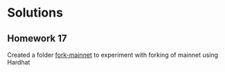 # Solutions

## Homework 17
Created a folder [fork-mainnet](./solution/fork-mainnet/) to experiment with forking of mainnet using Hardhat

